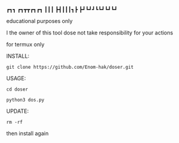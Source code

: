
┏┓┓ ┏┓┳┳┏┓┏┓
┃┃┃ ┣┫┃┃┃┓┣ 
┣┛┗┛┛┗┗┛┗┛┗┛


educational purposes only

I the owner of this tool dose not take responsibility for your actions

for termux only


INSTALL:

~~~
git clone https://github.com/Enom-hak/doser.git
~~~
USAGE:
~~~
cd doser
~~~
~~~
python3 dos.py
~~~
UPDATE:
~~~
rm -rf
~~~
then install again 



